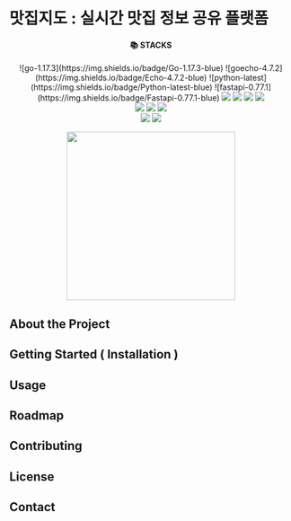 # 맛집지도 : 실시간 맛집 정보 공유 플랫폼
<div align="center"><h4>📚 STACKS</h4> </div>
<div align="center">
    ![go-1.17.3](https://img.shields.io/badge/Go-1.17.3-blue)
    ![goecho-4.7.2](https://img.shields.io/badge/Echo-4.7.2-blue)
    ![python-latest](https://img.shields.io/badge/Python-latest-blue)
    ![fastapi-0.77.1](https://img.shields.io/badge/Fastapi-0.77.1-blue)
<img src="https://img.shields.io/badge/html-E34F26?style=for-the-badge&logo=html5&logoColor=white">
<img src="https://img.shields.io/badge/css-1572B6?style=for-the-badge&logo=css3&logoColor=white">
<img src="https://img.shields.io/badge/node.js-339933?style=for-the-badge&logo=Node.js&logoColor=white"> <img src="https://img.shields.io/badge/express-000000?style=for-the-badge&logo=express&logoColor=white">
  <br>
  <img src="https://img.shields.io/badge/AWS EC2-232F3E?style=for-the-badge&logo=amazon%20aws&logoColor=white"/>
  <img src="https://img.shields.io/badge/NGINX-009639?style=for-the-badge&logo=NGINX&logoColor=white">
  <img src="https://img.shields.io/badge/socket.io-010101?style=for-the-badge&logo=socket.io&logoColor=white">
  <br>
  <img src="https://img.shields.io/badge/AWS RDS-232F3E?style=for-the-badge&logo=amazon%20aws&logoColor=white"/>
  <img src="https://img.shields.io/badge/mysql-4479A1?style=for-the-badge&logo=mysql&logoColor=white">
<br>
</div>
<p align="center"><img src="/uploads/f2c62af097272859d8f37acda908d6aa/그림1.png" width="300" height="300"></p>

</div>



## About the Project
## Getting Started ( Installation )
## Usage
## Roadmap
## Contributing
## License
## Contact